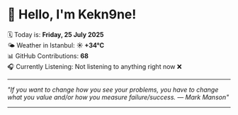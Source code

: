 # 👋 Hello, I'm Kekn9ne!

🗓️ Today is: **Friday, 25 July 2025**  
🌤️ Weather in Istanbul: **☀️   +34°C**  
📊 GitHub Contributions: **68**  
🎧 Currently Listening: Not listening to anything right now ❌

---

_"If you want to change how you see your problems, you have to change what you value and/or how you measure failure/success. — *Mark Manson*"_

---
